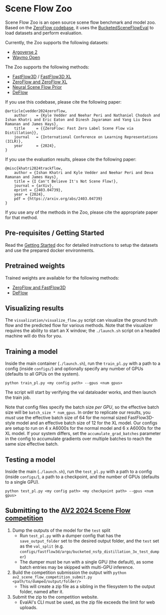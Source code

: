 # Scene Flow Zoo

Scene Flow Zoo is an open source scene flow benchmark and model zoo. Based on the [ZeroFlow codebase](http://github.com/kylevedder/zeroflow), it uses the [BucketedSceneFlowEval](https://github.com/kylevedder/BucketedSceneFlowEval) to load datasets and perform evaluation.

Currently, the Zoo supports the following datasets:

 - [Argoverse 2](https://www.argoverse.org/)
 - [Waymo Open](https://waymo.com/open/)

The Zoo supports the following methods:

 - [FastFlow3D](https://arxiv.org/abs/2103.01306) / [FastFlow3D XL](https://vedder.io/zeroflow)
 - [ZeroFlow and ZeroFlow XL](https://vedder.io/zeroflow)
 - [Neural Scene Flow Prior](https://arxiv.org/abs/2111.01253)
 - [DeFlow](https://arxiv.org/abs/2401.16122)

If you use this codebase, please cite the following paper:

```
@article{vedder2024zeroflow,
    author    = {Kyle Vedder and Neehar Peri and Nathaniel Chodosh and Ishan Khatri and Eric Eaton and Dinesh Jayaraman and Yang Liu Deva Ramanan and James Hays},
    title     = {{ZeroFlow: Fast Zero Label Scene Flow via Distillation}},
    journal   = {International Conference on Learning Representations (ICLR)},
    year      = {2024},
}
```

If you use the evaluation results, please cite the following paper:

```
@misc{khatri2024trackflow,
    author = {Ishan Khatri and Kyle Vedder and Neehar Peri and Deva Ramanan and James Hays},
    title = {I Can't Believe It's Not Scene Flow!},
    journal = {arXiv},
    eprint = {2403.04739},
    year = {2024},
    pdf = {https://arxiv.org/abs/2403.04739}
}
```

If you use any of the methods in the Zoo, please cite the appropriate paper for that method.

## Pre-requisites / Getting Started

Read the [Getting Started](./GETTING_STARTED.md) doc for detailed instructions to setup the datasets and use the prepared docker environments.

## Pretrained weights

Trained weights are available for the following methods:
 
 - [ZeroFlow and FastFlow3D](https://github.com/kylevedder/zeroflow_weights)
 - [DeFlow](https://github.com/KTH-RPL/DeFlow)

## Visualizing results

The `visualization/visualize_flow.py` script can visualize the ground truth flow and the predicted flow for various methods. Note that the visualizer requires the ability to start an X window; the `./launch.sh` script on a headed machine will do this for you.

## Training a model

 Inside the main container (`./launch.sh`), run the `train_pl.py` with a path to a config (inside `configs/`) and optionally specify any number of GPUs (defaults to all GPUs on the system).

```
python train_pl.py <my config path> --gpus <num gpus>
```

The script will start by verifying the val dataloader works, and then launch the train job.

Note that config files specify the batch size _per GPU_, so the effective batch size will be `batch_size * num_gpus`. In order to replicate our results, you _must_ use the effective batch size of 64 for the normal sized FastFlow3D-style model and an effective batch size of 12 for the XL model. Our configs are setup to run on 4 x A6000s for the normal model and 6 x A6000s for the XL model. If your system differs, set the `accumulate_grad_batches` parameter in the config to accumulate gradients over multiple batches to reach the same size effective batch.

## Testing a model

Inside the main  (`./launch.sh`), run the `test_pl.py` with a path to a config (inside `configs/`), a path to a checkpoint, and the number of GPUs (defaults to a single GPU).

```
python test_pl.py <my config path> <my checkpoint path> --gpus <num gpus>
```


## Submitting to the [AV2 2024 Scene Flow competition](https://www.argoverse.org/sceneflow)

1. Dump the outputs of the model for the `test` split
    - Run `test_pl.py` with a dumper config that has the `save_output_folder` set to the desired output folder, and the `test` set as the `val_split` (e.g. `configs/fastflow3d/argo/bucketed_nsfp_distillation_3x_test_dumper`)
    - The dumper must be run with a single GPU (the default), as some batch entries may be skipped with multi-GPU inference.
2. Build the competition submission the output with `python av2_scene_flow_competition_submit.py <path/to/dumped/output/folder/>`
    - This will create a zip file as a sibling in the filesystem to the output folder, named after it.
3. Submit the zip to the competition website.
    - EvalAI's CLI must be used, as the zip file exceeds the limit for web uploads.
